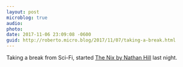 ```yaml
---
layout: post
microblog: true
audio: 
photo: 
date: 2017-11-06 23:09:08 -0600
guid: http://roberto.micro.blog/2017/11/07/taking-a-break.html
---
```

Taking a break from Sci-Fi, started [The Nix by Nathan Hill](https://www.goodreads.com/book/show/28251002-the-nix) last night. 
